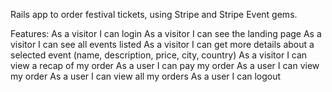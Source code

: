 Rails app to order festival tickets, using Stripe and Stripe Event gems.

Features:
As a visitor I can login
As a visitor I can see the landing page
As a visitor I can see all events listed
As a visitor I can get more details about a selected event (name, description, price, city, country)
As a visitor I can view a recap of my order
As a user I can pay my order
As a user I can view my order
As a user I can view all my orders
As a user I can logout
